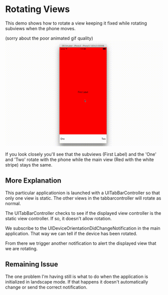 # Rotating Views

This demo shows how to rotate a view keeping it fixed while rotating
subviews when the phone moves.  

(sorry about the poor animated gif quality)
![Rotating View Gif](rs.gif)

If you look closely you'll see that the subviews (First Label) and the 'One'
and 'Two' rotate with the phone while the main view (Red with the white
stripe) stays the same. 

## More Explanation

This particular applicationion is launched with a UITabBarController so 
that only one view is static.  The other views in the tabbarcontroller 
will rotate as normal.  

The UITabBarController checks to see if the displayed view controller is
the static view controller.  If so, it doesn't allow rotation. 

We subscribe to the UIDeviceOrientationDidChangeNotification in the 
main application.  That way we can tell if the device has been rotated. 

From there we trigger another notification to alert the displayed view
that we are rotating.  

## Remaining Issue

The one problem I'm having still is what to do when the application is
initialized in landscape mode.  If that happens it doesn't automatically
change or send the correct notification.  
